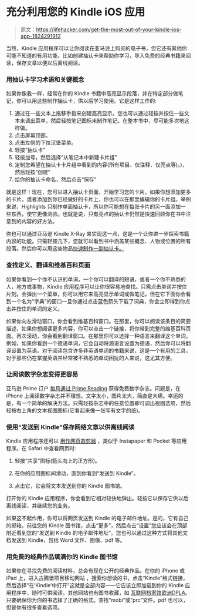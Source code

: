 # 充分利用您的 Kindle iOS 应用

> 原文：<https://lifehacker.com/get-the-most-out-of-your-kindle-ios-app-1824291912>

当然，Kindle 应用程序可以让你阅读在亚马逊上购买的电子书，但它还有其他你可能不知道的有用功能。比如创建抽认卡来帮助你学习，导入免费的经典书籍来阅读，保存文章以便以后离线阅读。



### **用抽认卡学习术语和关键概念**

如果你像我一样，经常在你的 Kindle 书籍中高亮显示段落，并在特定部分做笔记，你可以用这些制作抽认卡，供以后学习使用。它是这样工作的:

1.  通过在一些文本上拖移手指来创建高亮显示。您也可以通过轻按并按住一些文本来调出菜单，然后轻按笔记图标来制作笔记。在整本书中，尽可能多次地这样做。
2.  点击屏幕顶部。
3.  点击左侧的下拉汉堡菜单。
4.  轻按“抽认卡”
5.  轻按加号，然后选择“从笔记本中新建卡片组”
6.  定制您希望在抽认卡卡片组中看到的内容(所有项目、仅注释、仅亮点等)。)，然后轻按“创建”
7.  给你的抽认卡命名，然后点击“保存”

就是这样！现在，您可以进入抽认卡页面，开始学习您的卡片。如果你想添加更多的卡片，或者添加到你已经做好的卡片上，你也可以在那里编辑你的卡片组。举例来说，Highlights 只制作单面抽认卡，所以你可能想在每张卡片的另一面添加一些东西，使它更像测验。也就是说，只有亮点的抽认卡仍然是快速回顾你在书中注意到的内容的好方法。

你也可以通过亚马逊 Kindle X-Ray 来实现这一点，这是一个让你进一步探索书籍内容的功能。只需轻按几下，您就可以看到书中涵盖某些概念、人物或位置的所有段落。然后你可以用这些物品[快速制作一副抽认卡。](https://www.amazon.com/gp/help/customer/display.html?asc_campaign=InlineText&asc_refurl=https://lifehacker.com/get-the-most-out-of-your-kindle-ios-app-1824291912&asc_source=&nodeId=201417710&tag=kinjalifehackerlink-20) 

### **查找定义、翻译和维基百科页面**

如果你看到一个你不认识的单词，一个你可以翻译的短语，或者一个你不熟悉的人，地方或事物，Kindle 应用程序可以让你很容易地查找。只需点击单词并按住片刻。会弹出一个菜单，你可以用它来高亮显示单词或做笔记，但在它下面你会看到一个名为“字典”的窗口一旦你通过点击蓝色箭头下载了词典，你会立即得到你点击并按住的单词的定义。

如果你向左滑动窗口，你会看到维基百科窗口。在那里，你可以阅读该条目的简要描述，如果你想阅读更多内容，你可以点击一个链接，将你带到完整的维基百科页面。再次滚动，你会看到翻译窗口。在那里你可以选择一种语言来翻译这个单词。例如，如果你看到一个德语单词，它会自动将源语言设置为德语，然后你可以将翻译设置为英语。对于阅读包含许多非英语单词的书籍来说，这是一个有用的工具，对于那些仍在掌握英语并经常被不熟悉的单词困扰的人来说，这尤其方便。

### **让阅读数字杂志变得更容易**

亚马逊 Prime 订户 [每月通过 Prime Reading](https://www.amazon.com/kindle-dbs/fd/prime-pr?asc_campaign=InlineText&asc_refurl=https://lifehacker.com/get-the-most-out-of-your-kindle-ios-app-1824291912&asc_source=&tag=kinjalifehackerlink-20) 获得免费数字杂志。问题是，在 iPhone 上阅读数字杂志并不理想。文字太小，图片太大，简直是大痛。幸运的是，有一个简单的解决方法。只需轻按杂志中的任意位置即可调出视图选项，然后轻按右上角的文本视图图标(它看起来像一张写有文字的纸)。

### **使用“发送到 Kindle”保存网络文章以供离线阅读**

Kindle 应用程序还可以 [用作网页裁剪器](https://lifehacker.com/kindle-for-iphone-adds-a-send-to-kindle-button-to-saf-1793523550) ，类似于 Instapaper 和 Pocket 等应用程序。在 Safari 中查看网页时:

1.  轻按“共享”图标(箭头向上的正方形)。

2.  在你的应用图标间滑动，直到你看到“发送到 Kindle”。

3.  点击它，它会将文本发送到你的 Kindle 图书馆。

打开你的 Kindle 应用程序，你会看到它相对较快地弹出。轻按它以保存它供以后离线阅读，并继续您的业务。

如果这不起作用，你可以将网页发送到 Kindle 的电子邮件地址。是的，它有自己的邮箱。前往您的 Kindle 图书馆，点击“更多”，然后点击“设置”您应该会在顶部附近看到您的“发送到 Kindle 的电子邮件地址”。您也可以通过这种方式将其他文档发送到 Kindle，包括 Word 文件、图像、pdf 等。

### **用免费的经典作品填满你的 Kindle 图书馆**

如果你在寻找免费的阅读材料，总会有现在公开的经典作品。在你的 iPhone 或 iPad 上，进入古腾堡项目移动网站 ，搜索你想读的书，点击“Kindle”格式链接，然后选择“在‘Kindle’中打开”这就是全部内容——它应该立即加载到你的 Kindle 应用程序中，随时可供阅读。其他网站也有图书收藏，如 [互联网档案馆](http://archive.org/details/texts)[欧洲](http://www.europeana.eu/portal/)[DPLA](http://dp.la/)。只要确保你为你的书选择了正确的格式。查找“mobi”或“prc”文件。pdf 也可以，但是你有很多查看选项。